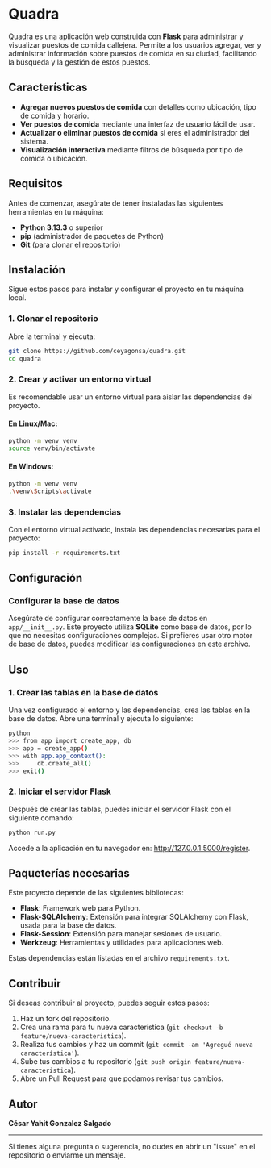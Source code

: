 # Quadra

Quadra es una aplicación web construida con **Flask** para administrar y visualizar puestos de comida callejera. Permite a los usuarios agregar, ver y administrar información sobre puestos de comida en su ciudad, facilitando la búsqueda y la gestión de estos puestos.

## Características

- **Agregar nuevos puestos de comida** con detalles como ubicación, tipo de comida y horario.
- **Ver puestos de comida** mediante una interfaz de usuario fácil de usar.
- **Actualizar o eliminar puestos de comida** si eres el administrador del sistema.
- **Visualización interactiva** mediante filtros de búsqueda por tipo de comida o ubicación.

## Requisitos

Antes de comenzar, asegúrate de tener instaladas las siguientes herramientas en tu máquina:

- **Python 3.13.3** o superior
- **pip** (administrador de paquetes de Python)
- **Git** (para clonar el repositorio)

## Instalación

Sigue estos pasos para instalar y configurar el proyecto en tu máquina local.

### 1. Clonar el repositorio

Abre la terminal y ejecuta:

```bash
git clone https://github.com/ceyagonsa/quadra.git
cd quadra
```

### 2. Crear y activar un entorno virtual

Es recomendable usar un entorno virtual para aislar las dependencias del proyecto. 

#### En Linux/Mac:

```bash
python -m venv venv
source venv/bin/activate
```

#### En Windows:

```bash
python -m venv venv
.\venv\Scripts\activate
```

### 3. Instalar las dependencias

Con el entorno virtual activado, instala las dependencias necesarias para el proyecto:

```bash
pip install -r requirements.txt
```

## Configuración

### Configurar la base de datos

Asegúrate de configurar correctamente la base de datos en `app/__init__.py`. Este proyecto utiliza **SQLite** como base de datos, por lo que no necesitas configuraciones complejas. Si prefieres usar otro motor de base de datos, puedes modificar las configuraciones en este archivo.

## Uso

### 1. Crear las tablas en la base de datos

Una vez configurado el entorno y las dependencias, crea las tablas en la base de datos. Abre una terminal y ejecuta lo siguiente:

```bash
python
>>> from app import create_app, db
>>> app = create_app()
>>> with app.app_context():
>>>     db.create_all()
>>> exit()
```

### 2. Iniciar el servidor Flask

Después de crear las tablas, puedes iniciar el servidor Flask con el siguiente comando:

```bash
python run.py
```

Accede a la aplicación en tu navegador en: http://127.0.0.1:5000/register.

## Paqueterías necesarias

Este proyecto depende de las siguientes bibliotecas:

- **Flask**: Framework web para Python.
- **Flask-SQLAlchemy**: Extensión para integrar SQLAlchemy con Flask, usada para la base de datos.
- **Flask-Session**: Extensión para manejar sesiones de usuario.
- **Werkzeug**: Herramientas y utilidades para aplicaciones web.

Estas dependencias están listadas en el archivo `requirements.txt`.

## Contribuir

Si deseas contribuir al proyecto, puedes seguir estos pasos:

1. Haz un fork del repositorio.
2. Crea una rama para tu nueva característica (`git checkout -b feature/nueva-caracteristica`).
3. Realiza tus cambios y haz un commit (`git commit -am 'Agregué nueva característica'`).
4. Sube tus cambios a tu repositorio (`git push origin feature/nueva-caracteristica`).
5. Abre un Pull Request para que podamos revisar tus cambios.

## Autor

**César Yahit Gonzalez Salgado**

---

Si tienes alguna pregunta o sugerencia, no dudes en abrir un "issue" en el repositorio o enviarme un mensaje.
